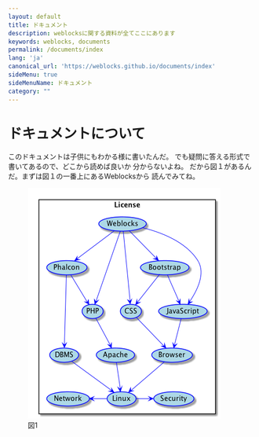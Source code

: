 ```yaml
---
layout: default
title: ドキュメント
description: weblocksに関する資料が全てここにあります
keywords: weblocks, documents
permalink: /documents/index
lang: 'ja'
canonical_url: 'https://weblocks.github.io/documents/index'
sideMenu: true
sideMenuName: ドキュメント
category: ""
---
```

<div class="container-fluid">
  <div class="row">
    <div class="col">
      <h1>ドキュメントについて</h1>
    </div>
  </div>
  <div class="row">
    <div class="col-12 col-md-6">
      <p>
        このドキュメントは子供にもわかる様に書いたんだ。
        でも疑問に答える形式で書いてあるので、どこから読めば良いか
        分からないよね。
        だから図１があるんだ。まずは図１の一番上にあるWeblocksから
        読んでみてね。
      </p>
    </div>
    <div class="col-12 col-md-6">
      <figure class="figure">
        <img src="/assets/images/weblocks_dependency.png" class="figure-img img-fluid rounded m-0" alt="Weblocks Dependency">
        <figcaption class="figure-caption text-right">図1</figcaption>
      </figure>
    </div>
  </div>
</div>
